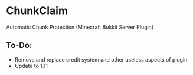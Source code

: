 # ChunkClaim
Automatic Chunk Protection (Minecraft Bukkit Server Plugin)

## To-Do:
* Remove and replace credit system and other useless aspects of plugin
* Update to 1.11

